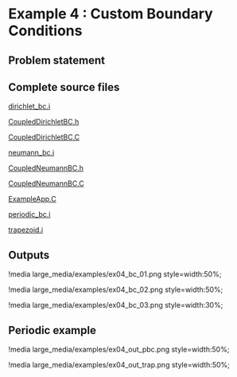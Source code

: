 # Example 4 : Custom Boundary Conditions

[](---)

## Problem statement

[](---)

## Complete source files

[dirichlet_bc.i](https://github.com/idaholab/moose/blob/devel/examples/ex04_bcs/dirichlet_bc.i)

[CoupledDirichletBC.h](https://github.com/idaholab/moose/blob/devel/examples/ex04_bcs/include/bcs/CoupledDirichletBC.h)

[CoupledDirichletBC.C](https://github.com/idaholab/moose/blob/devel/examples/ex04_bcs/src/bcs/CoupledDirichletBC.C)

[neumann_bc.i](https://github.com/idaholab/moose/blob/devel/examples/ex04_bcs/neumann_bc.i)

[CoupledNeumannBC.h](https://github.com/idaholab/moose/blob/devel/examples/ex04_bcs/include/bcs/CoupledNeumannBC.h)

[CoupledNeumannBC.C](https://github.com/idaholab/moose/blob/devel/examples/ex04_bcs/src/bcs/CoupledNeumannBC.C)

[ExampleApp.C](https://github.com/idaholab/moose/blob/devel/examples/ex04_bcs/src/base/ExampleApp.C)

[periodic_bc.i](https://github.com/idaholab/moose/blob/devel/examples/ex04_bcs/periodic_bc.i)

[trapezoid.i](https://github.com/idaholab/moose/blob/devel/examples/ex04_bcs/trapezoid.i)

[](---)

## Outputs

!media large_media/examples/ex04_bc_01.png
       style=width:50%;

!media large_media/examples/ex04_bc_02.png
       style=width:50%;

!media large_media/examples/ex04_bc_03.png
       style=width:30%;




[](---)

## Periodic example

!media large_media/examples/ex04_out_pbc.png
       style=width:50%;

!media large_media/examples/ex04_out_trap.png
       style=width:50%;

